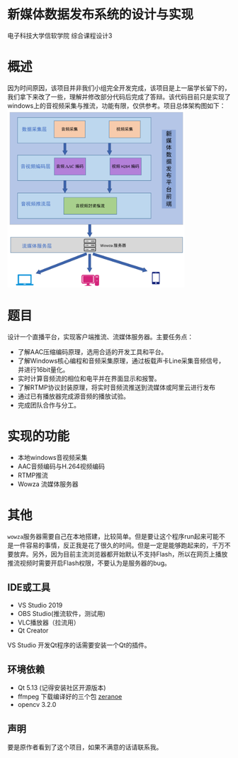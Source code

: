 # 新媒体数据发布系统的设计与实现
电子科技大学信软学院 综合课程设计3
# 概述
因为时间原因，该项目并非我们小组完全开发完成，该项目是上一届学长留下的，我们拿下来改了一些，理解并修改部分代码后完成了答辩。该代码目前只是实现了windows上的音视频采集与推流，功能有限，仅供参考。项目总体架构图如下：</br>
<img src="static/架构.png" alt = "架构" height ="400px" width ="400px"/>
# 题目
设计一个直播平台，实现客户端推流、流媒体服务器。主要任务点：
+ 了解AAC压缩编码原理，选用合适的开发工具和平台。
+ 了解Windows核心编程和音频采集原理，通过板载声卡Line采集音频信号，并进行16bit量化。
+ 实时计算音频流的相位和电平并在界面显示和报警。
+ 了解RTMP协议封装原理，将实时音频流推送到流媒体或阿里云进行发布
+ 通过已有播放器完成源音频的播放试验。
+ 完成团队合作与分工。

# 实现的功能
+ 本地windows音视频采集
+ AAC音频编码与H.264视频编码
+ RTMP推流
+ Wowza 流媒体服务器

# 其他

`wowza`服务器需要自己在本地搭建，比较简单。但是要让这个程序run起来可能不是一件容易的事情，反正我是花了很久的时间。但是一定是能够跑起来的，千万不要放弃。另外，因为目前主流浏览器都开始默认不支持Flash，所以在网页上播放推流视频时需要开启Flash权限，不要认为是服务器的bug。

## IDE或工具
+ VS Studio 2019
+ OBS Studio(推流软件，测试用)
+ VLC播放器（拉流用）
+ Qt Creator

VS Studio 开发Qt程序的话需要安装一个Qt的插件。
## 环境依赖
+ Qt 5.13 (记得安装社区开源版本)
+ ffmpeg 下载编译好的三个包 [zeranoe](https://ffmpeg.zeranoe.com/builds/)
+ opencv 3.2.0
## 声明 
要是原作者看到了这个项目，如果不满意的话请联系我。